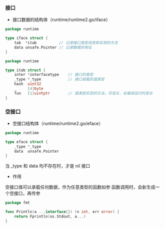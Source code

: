 ### 接口

* 接口数据的结构体（runtime/runtime2.go/iface）

```go
package runtime

type iface struct {
	tab  *itab          // 记录接口类型信息和实现的方法
	data unsafe.Pointer // 记录数据的地址
}
```

```go
package runtime

type itab struct {
	inter *interfacetype    // 接口的类型
	_type *_type            // 接口装载的值类型
	hash  uint32
	_     [4]byte
	fun   [1]uintptr        // 值类型实现的方法，可变长，在编译运行时变长
}
```


### 空接口

* 空接口结构体（runtime/runtime2.go/eface）

```go
package runtime

type eface struct {
	_type *_type
	data  unsafe.Pointer
}
```

当 _type 和 data 均不存在时，才是 nil 接口

* 作用

空接口值可以承载任何数据，作为任意类型的函数如参
函数调用时，会新生成一个空接口，再传参

```go
package fmt

func Println(a ...interface{}) (n int, err error) {
	return Fprintln(os.Stdout, a...)
}
```
